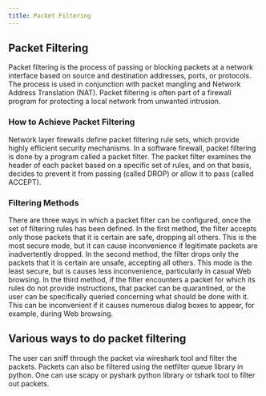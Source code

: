 ```yaml
---
title: Packet Filtering
---
```

## Packet Filtering

Packet filtering is the process of passing or blocking packets at a network interface based on source and destination addresses, ports, or protocols. The process is used in conjunction with packet mangling and Network Address Translation (NAT). Packet filtering is often part of a firewall program for protecting a local network from unwanted intrusion.

### How to Achieve Packet Filtering
Network layer firewalls define packet filtering rule sets, which provide highly efficient security mechanisms. In a software firewall, packet filtering is done by a program called a packet filter. The packet filter examines the header of each packet based on a specific set of rules, and on that basis, decides to prevent it from passing (called DROP) or allow it to pass (called ACCEPT).

### Filtering Methods

There are three ways in which a packet filter can be configured, once the set of filtering rules has been defined. In the first method, the filter accepts only those packets that it is certain are safe, dropping all others. This is the most secure mode, but it can cause inconvenience if legitimate packets are inadvertently dropped. In the second method, the filter drops only the packets that it is certain are unsafe, accepting all others. This mode is the least secure, but is causes less inconvenience, particularly in casual Web browsing. In the third method, if the filter encounters a packet for which its rules do not provide instructions, that packet can be quarantined, or the user can be specifically queried concerning what should be done with it. This can be inconvenient if it causes numerous dialog boxes to appear, for example, during Web browsing.

## Various ways to do packet filtering
The user can sniff through the packet via wireshark tool and filter the packets.
Packets can also be filtered using the netfilter queue library in python.
One can use scapy or pyshark python library or tshark tool to filter out packets.
